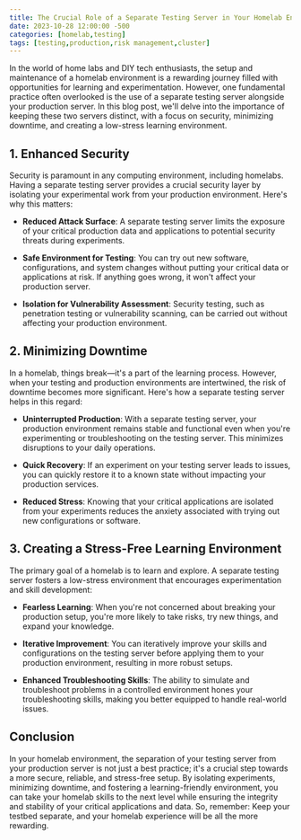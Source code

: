 ```yaml
---
title: The Crucial Role of a Separate Testing Server in Your Homelab Environment
date: 2023-10-28 12:00:00 -500
categories: [homelab,testing]
tags: [testing,production,risk management,cluster]
---
```


In the world of home labs and DIY tech enthusiasts, the setup and maintenance of a homelab environment is a rewarding journey filled with opportunities for learning and experimentation. However, one fundamental practice often overlooked is the use of a separate testing server alongside your production server. In this blog post, we'll delve into the importance of keeping these two servers distinct, with a focus on security, minimizing downtime, and creating a low-stress learning environment.

## 1. **Enhanced Security**

 Security is paramount in any computing environment, including homelabs. Having a separate testing server provides a crucial security layer by isolating your experimental work from your production environment. Here's why this matters:

- **Reduced Attack Surface**: A separate testing server limits the exposure of your critical production data and applications to potential security threats during experiments.

- **Safe Environment for Testing**: You can try out new software, configurations, and system changes without putting your critical data or applications at risk. If anything goes wrong, it won't affect your production server.

- **Isolation for Vulnerability Assessment**: Security testing, such as penetration testing or vulnerability scanning, can be carried out without affecting your production environment.

## 2. **Minimizing Downtime**

In a homelab, things break—it's a part of the learning process. However, when your testing and production environments are intertwined, the risk of downtime becomes more significant. Here's how a separate testing server helps in this regard:

- **Uninterrupted Production**: With a separate testing server, your production environment remains stable and functional even when you're experimenting or troubleshooting on the testing server. This minimizes disruptions to your daily operations.

- **Quick Recovery**: If an experiment on your testing server leads to issues, you can quickly restore it to a known state without impacting your production services.

- **Reduced Stress**: Knowing that your critical applications are isolated from your experiments reduces the anxiety associated with trying out new configurations or software.

## 3. **Creating a Stress-Free Learning Environment**

The primary goal of a homelab is to learn and explore. A separate testing server fosters a low-stress environment that encourages experimentation and skill development:

- **Fearless Learning**: When you're not concerned about breaking your production setup, you're more likely to take risks, try new things, and expand your knowledge.

- **Iterative Improvement**: You can iteratively improve your skills and configurations on the testing server before applying them to your production environment, resulting in more robust setups.

- **Enhanced Troubleshooting Skills**: The ability to simulate and troubleshoot problems in a controlled environment hones your troubleshooting skills, making you better equipped to handle real-world issues.

## Conclusion

In your homelab environment, the separation of your testing server from your production server is not just a best practice; it's a crucial step towards a more secure, reliable, and stress-free setup. By isolating experiments, minimizing downtime, and fostering a learning-friendly environment, you can take your homelab skills to the next level while ensuring the integrity and stability of your critical applications and data. So, remember: Keep your testbed separate, and your homelab experience will be all the more rewarding.
